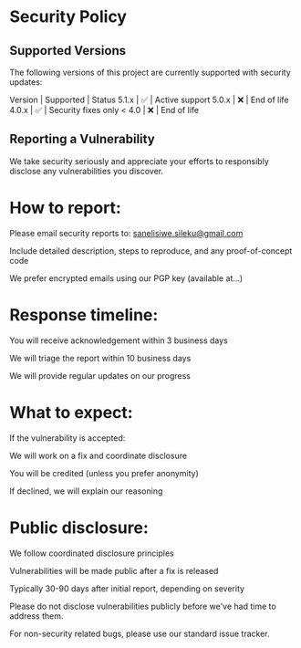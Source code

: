 # Security Policy

## Supported Versions

The following versions of this project are currently supported with security updates:

Version |	Supported        | 	Status
5.1.x	| :white_check_mark: |	Active support
5.0.x	| :x:	               |  End of life
4.0.x	| :white_check_mark: |  Security fixes only
< 4.0	| :x:	               |  End of life

## Reporting a Vulnerability
We take security seriously and appreciate your efforts to responsibly disclose any vulnerabilities you discover.

# How to report:

Please email security reports to: sanelisiwe.sileku@gmail.com

Include detailed description, steps to reproduce, and any proof-of-concept code

We prefer encrypted emails using our PGP key (available at...)

# Response timeline:

You will receive acknowledgement within 3 business days

We will triage the report within 10 business days

We will provide regular updates on our progress

# What to expect:

If the vulnerability is accepted:

We will work on a fix and coordinate disclosure

You will be credited (unless you prefer anonymity)

If declined, we will explain our reasoning

# Public disclosure:

We follow coordinated disclosure principles

Vulnerabilities will be made public after a fix is released

Typically 30-90 days after initial report, depending on severity

Please do not disclose vulnerabilities publicly before we've had time to address them.

For non-security related bugs, please use our standard issue tracker.
